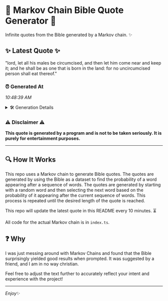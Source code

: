# 📖 Markov Chain Bible Quote Generator 📖

Infinite quotes from the Bible generated by a Markov chain. ✨

## ✨ Latest Quote ✨
"lord, let all his males be circumcised, and then let him come near and keep it; and he shall be as one that is born in the land: for no uncircumcised person shall eat thereof."

### ⏰ Generated At
*10:48:39 AM*

<details>
    <summary>🛠️ Generation Details</summary>
    <p>
        <strong>🌱 Seed:</strong> lord,<br>
        <strong>🔄 Iterations:</strong> 34<br>
        <strong>📜 Context History:</strong><br>[ lord, ]: let<br>[ lord,, let ]: all<br>[ lord,, let, all ]: his<br>[ lord,, let, all, his ]: males<br>[ lord,, let, all, his, males ]: be<br>[ lord,, let, all, his, males, be ]: circumcised,<br>[ let, all, his, males, be, circumcised, ]: and<br>[ all, his, males, be, circumcised,, and ]: then<br>[ his, males, be, circumcised,, and, then ]: let<br>[ males, be, circumcised,, and, then, let ]: him<br>[ be, circumcised,, and, then, let, him ]: come<br>[ circumcised,, and, then, let, him, come ]: near<br>[ and, then, let, him, come, near ]: and<br>[ then, let, him, come, near, and ]: keep<br>[ let, him, come, near, and, keep ]: it;<br>[ him, come, near, and, keep, it; ]: and<br>[ come, near, and, keep, it;, and ]: he<br>[ near, and, keep, it;, and, he ]: shall<br>[ and, keep, it;, and, he, shall ]: be<br>[ keep, it;, and, he, shall, be ]: as<br>[ it;, and, he, shall, be, as ]: one<br>[ and, he, shall, be, as, one ]: that<br>[ he, shall, be, as, one, that ]: is<br>[ shall, be, as, one, that, is ]: born<br>[ be, as, one, that, is, born ]: in<br>[ as, one, that, is, born, in ]: the<br>[ one, that, is, born, in, the ]: land:<br>[ that, is, born, in, the, land: ]: for<br>[ is, born, in, the, land:, for ]: no<br>[ born, in, the, land:, for, no ]: uncircumcised<br>[ in, the, land:, for, no, uncircumcised ]: person<br>[ the, land:, for, no, uncircumcised, person ]: shall<br>[ land:, for, no, uncircumcised, person, shall ]: eat<br>[ for, no, uncircumcised, person, shall, eat ]: thereof.<br>
    </p>
</details>

### ⚠️ Disclaimer ⚠️
**This quote is generated by a program and is not to be taken seriously. It is purely for entertainment purposes.**

---

## 🔍 How It Works

This repo uses a Markov chain to generate Bible quotes. The quotes are generated by using the Bible as a dataset to find the probability of a word appearing after a sequence of words. The quotes are generated by starting with a random word and then selecting the next word based on the probability of it appearing after the current sequence of words. This process is repeated until the desired length of the quote is reached.

This repo will update the latest quote in this README every 10 minutes. ⏳

All code for the actual Markov chain is in `index.ts`.

## ❓ Why

I was just messing around with Markov Chains and found that the Bible surprisingly yielded good results when prompted. 
It was suggested by a friend, and I am in no way christian.

Feel free to adjust the text further to accurately reflect your intent and experience with the project!

---

*Enjoy*✨
